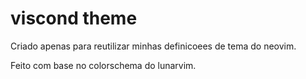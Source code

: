 # viscond theme

Criado apenas para reutilizar minhas definicoees de tema do neovim.

Feito com base no colorschema do lunarvim.
